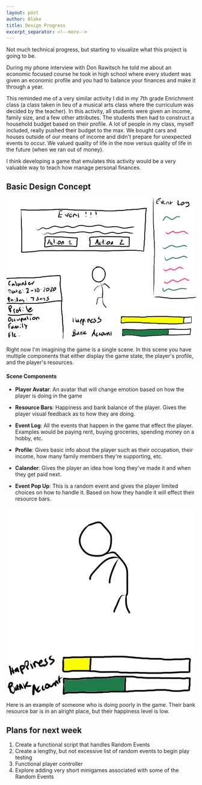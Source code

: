 ```yaml
---
layout: post
author: Blake
title: Design Progress
excerpt_separator: <!--more-->
---
```

Not much technical progress, but starting to visualize what this project is going to be.

<!--more-->

During my phone interview with Don Rawitsch he told me about an economic focused course he took in high school where every student was given an economic profile and you had to balance your finances and make it through a year. 

<!--more-->

This reminded me of a very similar activity I did in my 7th grade Enrichment class (a class taken in lieu of a musical arts class where the curriculum was decided by the teacher). In this activity, all students were given an income, family size, and a few other attributes. The students then had to construct a household budget based on their profile. A lot of people in my class, myself included, really pushed their budget to the max. We bought cars and houses outside of our means of income and didn't prepare for unexpected events to occur. We valued quality of life in the now versus quality of life in the future (when we ran out of money).

<!--more--> 

I think developing a game that emulates this activity would be a very valuable way to teach how manage personal finances. 

## Basic Design Concept

![Basic Design Concept 1](/images/Design-Concept-1.png)

Right now I'm imagining the game is a single scene. In this scene you have multiple components that either display the game state, the player's profile, and the player's resources.

<!--more-->

#### Scene Components

- **Player Avatar**: An avatar that will change emotion based on how the player is doing in the game

- **Resource Bars**: Happiness and bank balance of the player. Gives the player visual feedback as to how they are doing.

- **Event Log**: All the events that happen in the game that effect the player. Examples would be paying rent, buying groceries, spending money on a hobby, etc.

- **Profile**: Gives basic info about the player such as their occupation, their income, how many family members they're supporting, etc.

- **Calander**: Gives the player an idea how long they've made it and when they get paid next.

- **Event Pop Up**: This is a random event and gives the player limited choices on how to handle it. Based on how they handle it will effect their resource bars.

<!--more-->

![Basic Design Concept 2](/images/Design-Concept-2.png)

Here is an example of someone who is doing poorly in the game. Their bank resource bar is in an alright place, but their happiness level is low.

## Plans for next week

1. Create a functional script that handles Random Events
2. Create a lengthy, but not excessive list of random events to begin play testing
3. Functional player controller 
4. Explore adding very short minigames associated with some of the Random Events